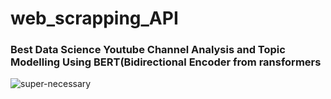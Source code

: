 # web_scrapping_API

### Best Data Science Youtube Channel Analysis and Topic Modelling Using BERT(Bidirectional Encoder from ransformers

![super-necessary](https://user-images.githubusercontent.com/73512374/191668125-8538020b-6c7b-411f-8219-5d5c7ff7d40d.png)

